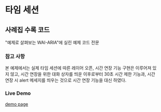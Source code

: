 타임 세션
=========================
## 사례집 수록 코드

"예제로 살펴보는 WAI-ARIA"에 실린 예제 코드 전문

### 참고 사항
본 예제에서는 실제 타임 세션에 따른 레이어 오픈, 시간 연장 기능 구현은 이루어져 있지 않고,
시간 연장을 위한 대화 상자를 띄운 이후로부터 30초 시간 제한 기능과, 시간 연장 시 alert 메세지를 띄우는 것으로 시간 연장 기능을 대신 하였다.

### Live Demo
[demo page](http://mulder21c.github.io/aria-examples/time-limit/index.html)